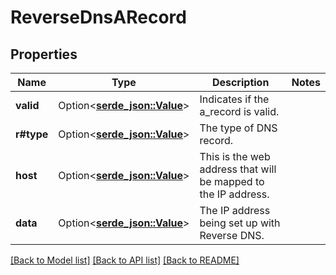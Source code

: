 # ReverseDnsARecord

## Properties

Name | Type | Description | Notes
------------ | ------------- | ------------- | -------------
**valid** | Option<[**serde_json::Value**](.md)> | Indicates if the a_record is valid. | 
**r#type** | Option<[**serde_json::Value**](.md)> | The type of DNS record. | 
**host** | Option<[**serde_json::Value**](.md)> | This is the web address that will be mapped to the IP address. | 
**data** | Option<[**serde_json::Value**](.md)> | The IP address being set up with Reverse DNS. | 

[[Back to Model list]](../README.md#documentation-for-models) [[Back to API list]](../README.md#documentation-for-api-endpoints) [[Back to README]](../README.md)


